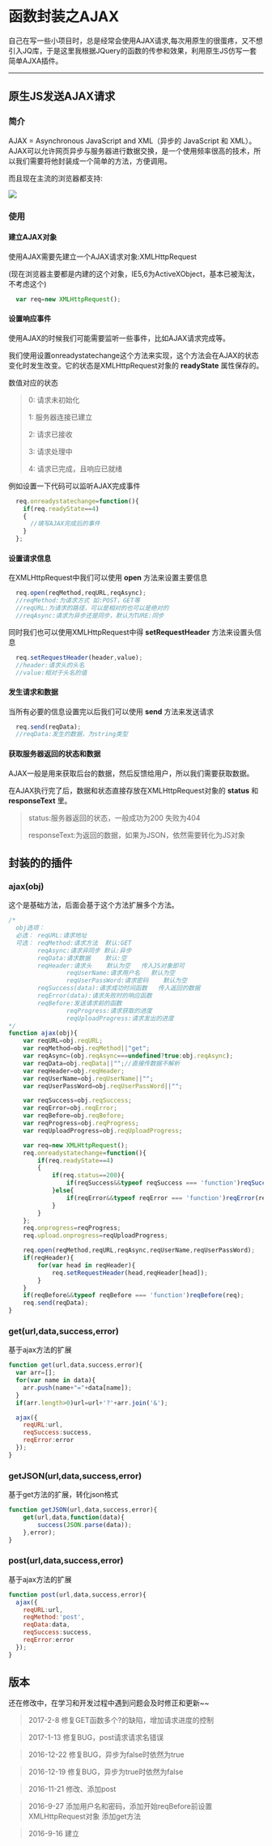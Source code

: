 # 函数封装之AJAX

自己在写一些小项目时，总是经常会使用AJAX请求,每次用原生的很蛋疼，又不想引入JQ库，于是这里我根据JQuery的函数的传参和效果，利用原生JS仿写一套简单AJXA插件。

---
## 原生JS发送AJAX请求

### 简介

AJAX = Asynchronous JavaScript and XML（异步的 JavaScript 和 XML）。
AJAX可以允许网页异步与服务器进行数据交换，是一个使用频率很高的技术，所以我们需要将他封装成一个简单的方法，方便调用。

而且现在主流的浏览器都支持:

![](http://o7yupdhjc.bkt.clouddn.com/16-9-16/93876512.jpg)

### 使用

#### 建立AJAX对象

使用AJAX需要先建立一个AJAX请求对象:XMLHttpRequest

(现在浏览器主要都是内建的这个对象，IE5,6为ActiveXObject，基本已被淘汰，不考虑这个)

``` javascript
  var req=new XMLHttpRequest();
```

#### 设置响应事件

使用AJAX的时候我们可能需要监听一些事件，比如AJAX请求完成等。

我们使用设置onreadystatechange这个方法来实现，这个方法会在AJAX的状态变化时发生改变。它的状态是XMLHttpRequest对象的 **readyState** 属性保存的。

数值对应的状态

> 0: 请求未初始化
>
> 1: 服务器连接已建立
>
> 2: 请求已接收
>
> 3: 请求处理中
>
> 4: 请求已完成，且响应已就绪

例如设置一下代码可以监听AJAX完成事件

``` javascript
  req.onreadystatechange=function(){
    if(req.readyState==4)
    {
      //填写AJAX完成后的事件
    }
  };
```
#### 设置请求信息

在XMLHttpRequest中我们可以使用 **open** 方法来设置主要信息

``` javascript
  req.open(reqMethod,reqURL,reqAsync);
  //reqMethod:为请求方式 如:POST，GET等
  //reqURL:为请求的路径，可以是相对的也可以是绝对的
  //reqAsync:请求为异步还是同步，默认为TURE:同步
```

同时我们也可以使用XMLHttpRequest中得 **setRequestHeader** 方法来设置头信息

``` javascript
  req.setRequestHeader(header,value);
  //header:请求头的头名
  //value:相对于头名的值
```

#### 发生请求和数据

当所有必要的信息设置完以后我们可以使用 **send** 方法来发送请求

``` javascript
  req.send(reqData);
  //reqData:发生的数据，为string类型
```

#### 获取服务器返回的状态和数据

AJAX一般是用来获取后台的数据，然后反馈给用户，所以我们需要获取数据。

在AJAX执行完了后，数据和状态直接存放在XMLHttpRequest对象的 **status** 和 **responseText** 里。

>status:服务器返回的状态，一般成功为200 失败为404
>
>responseText:为返回的数据，如果为JSON，依然需要转化为JS对象

## 封装的的插件

### ajax(obj)

这个是基础方法，后面会基于这个方法扩展多个方法。

``` javascript
/*
  obj选项：
  必选： reqURL:请求地址
  可选： reqMethod:请求方法  默认:GET
        reqAsync:请求异同步 默认:异步
        reqData:请求数据    默认:空
        reqHeader:请求头    默认为空   传入JS对象即可
				reqUserName:请求用户名	默认为空
				reqUserPassWord:请求密码	默认为空
        reqSuccess(data):请求成功时间函数   传入返回的数据
        reqError(data):请求失败时的响应函数
        reqBefore:发送请求前的函数
				reqProgress:请求获取的进度
				reqUploadProgress:请求发出的进度
*/
function ajax(obj){
	var reqURL=obj.reqURL;
	var reqMethod=obj.reqMethod||"get";
	var reqAsync=(obj.reqAsync===undefined?true:obj.reqAsync);
	var reqData=obj.reqData||"";//直接传数据不解析
	var reqHeader=obj.reqHeader;
	var reqUserName=obj.reqUserName||"";
	var reqUserPassWord=obj.reqUserPassWord||"";

	var reqSuccess=obj.reqSuccess;
	var reqError=obj.reqError;
	var reqBefore=obj.reqBefore;
	var reqProgress=obj.reqProgress;
	var reqUploadProgress=obj.reqUploadProgress;

	var req=new XMLHttpRequest();
	req.onreadystatechange=function(){
		if(req.readyState==4)
		{
			if(req.status==200){
				if(reqSuccess&&typeof reqSuccess === 'function')reqSuccess(req.responseText);
			}else{
				if(reqError&&typeof reqError === 'function')reqError(req.responseText);
			}
		}
	};
	req.onprogress=reqProgress;
	req.upload.onprogress=reqUploadProgress;

	req.open(reqMethod,reqURL,reqAsync,reqUserName,reqUserPassWord);
	if(reqHeader){
		for(var head in reqHeader){
			req.setRequestHeader(head,reqHeader[head]);
		}
	}
	if(reqBefore&&typeof reqBefore === 'function')reqBefore(req);
	req.send(reqData);
}
```

### get(url,data,success,error)

基于ajax方法的扩展

``` javascript
function get(url,data,success,error){
  var arr=[];
  for(var name in data){
    arr.push(name+"="+data[name]);
  }
  if(arr.length>0)url=url+'?'+arr.join('&');

  ajax({
    reqURL:url,
    reqSuccess:success,
    reqError:error
  });
}
```

### getJSON(url,data,success,error)

基于get方法的扩展，转化json格式

``` javascript
function getJSON(url,data,success,error){
	get(url,data,function(data){
		success(JSON.parse(data));
	},error);
}
```

### post(url,data,success,error)

基于ajax方法的扩展

``` javascript
function post(url,data,success,error){
  ajax({
    reqURL:url,
    reqMethod:'post',
    reqData:data,
    reqSuccess:success,
    reqError:error
  });
}
```

## 版本
还在修改中，在学习和开发过程中遇到问题会及时修正和更新~~

> 2017-2-8    修复GET函数多个?的缺陷，增加请求进度的控制

> 2017-1-13   修复BUG，post请求请求名错误

> 2016-12-22  修复BUG，异步为false时依然为true

> 2016-12-19  修复BUG，异步为true时依然为false

> 2016-11-21  修改、添加post

> 2016-9-27   添加用户名和密码，添加开始reqBefore前设置XMLHttpRequest对象 添加get方法

> 2016-9-16   建立

